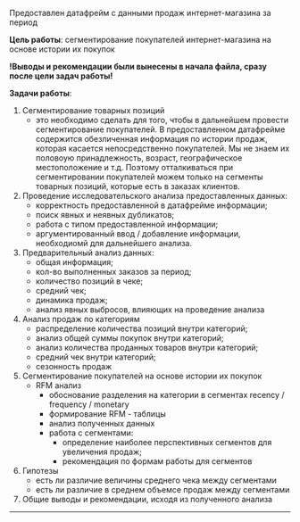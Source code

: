 Предоставлен датафрейм с данными продаж интернет-магазина за период

**Цель работы**: сегментирование покупателей интернет-магазина на основе истории их покупок

 **!Выводы и рекомендации были вынесены в начала файла, сразу после цели задач работы!**
 
**Задачи работы**:
1. Сегментирование товарных позиций
    - это необходимо сделать для того, чтобы в дальнейшем провести сегментирование покупателей. В предоставленном датафрейме содержится обезличенная информация по истории продаж, которая касается непосредственно покупателей. Мы не знаем их половоую принадлежность, возраст, географическое местоположение и т.д. Поэтому отталкиваться при сегментировании покупателей можем только на сегменты товарных позиций, которые есть в заказах клиентов.
2. Проведение исследовательского анализа предоставленных данных:
    - корректность предоставленной в датафрейме информации;
    - поиск явных и неявных дубликатов;
    - работа с типом предоставленной информации;
    - аргументированный ввод / добавление информации, необходиомй для дальнейшего анализа.
3. Предварительный анализ данных:
    - общая информация;
    - кол-во выполненных заказов за период;
    - количество позиций в чеке;
    - средний чек;
    - динамика продаж;
    - анализ явных выбросов, влияющих на проведение анализа
4. Анализ продаж по категориям
    - распределение количества позиций внутри категорий;
    - анализ общей суммы покупок внутри категорий;
    - анализ количества проданных товаров внутри категорий;
    - средний чек внутри категорий;
    - сезонность продаж
5. Сегментирование покупателей на основе истории их покупок
    - RFM анализ
        - обоснование разделения на категории в сегментах recency / frequency / monetary
        - формирование RFM - таблицы
        - анализ полученных данных
        - работа с сегментами:
            - определение наиболее перспективных сегментов для увеличения продаж;
            - рекомендация по формам работы для сегментов
6. Гипотезы
    - есть ли различие величины среднего чека между сегментами
    - есть ли различие в среднем объемсе продаж между сегментами
7. Общие выводы и рекомендации, исходя из полученного анализа
_____________________________________ 
